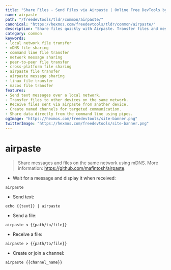 ```yaml
---
title: "Share Files - Send Files via Airpaste | Online Free DevTools by Hexmos"
name: airpaste
path: "/freedevtools/tldr/common/airpaste/"
canonical: "https://hexmos.com/freedevtools/tldr/common/airpaste/"
description: "Share files quickly with Airpaste. Transfer files and messages across a local network using mDNS. Free online tool, no registration required."
category: common
keywords:
- local network file transfer
- mDNS file sharing
- command line file transfer
- network message sharing
- peer-to-peer file transfer
- cross-platform file sharing
- airpaste file transfer
- airpaste message sharing
- linux file transfer
- macos file transfer
features:
- Send text messages over a local network.
- Transfer files to other devices on the same network.
- Receive files sent via airpaste from another device.
- Create named channels for targeted communication.
- Share data directly from the command line using pipes.
ogImage: "https://hexmos.com/freedevtools/site-banner.png"
twitterImage: "https://hexmos.com/freedevtools/site-banner.png"
---
```


# airpaste

> Share messages and files on the same network using mDNS.
> More information: <https://github.com/mafintosh/airpaste>.

- Wait for a message and display it when received:

`airpaste`

- Send text:

`echo {{text}} | airpaste`

- Send a file:

`airpaste < {{path/to/file}}`

- Receive a file:

`airpaste > {{path/to/file}}`

- Create or join a channel:

`airpaste {{channel_name}}`
